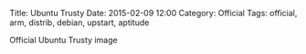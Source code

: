 Title: Ubuntu Trusty
Date: 2015-02-09 12:00
Category: Official
Tags: official, arm, distrib, debian, upstart, aptitude

Official Ubuntu Trusty image
